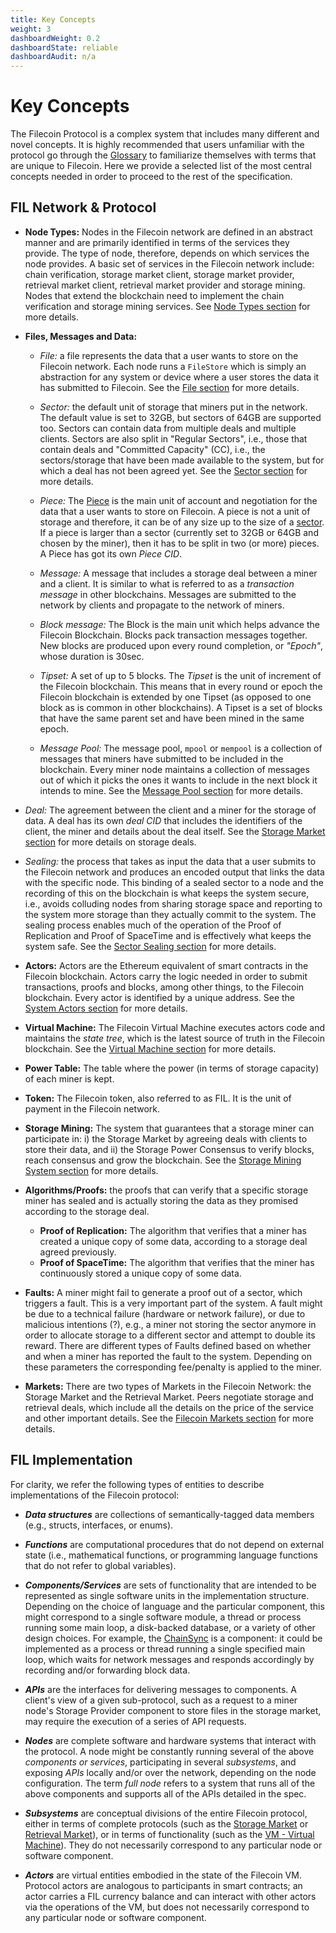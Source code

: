 ```yaml
---
title: Key Concepts
weight: 3
dashboardWeight: 0.2
dashboardState: reliable
dashboardAudit: n/a
---
```


# Key Concepts

The Filecoin Protocol is a complex system that includes many different and novel concepts. It is highly recommended that users unfamiliar with the protocol go through the [Glossary](glossary) to familiarize themselves with terms that are unique to Filecoin. Here we provide a selected list of the most central concepts needed in order to proceed to the rest of the specification.

## FIL Network & Protocol

- **Node Types:** Nodes in the Filecoin network are defined in an abstract manner and are primarily identified in terms of the services they provide. The type of node, therefore, depends on which services the node provides. A basic set of services in the Filecoin network include: chain verification, storage market client, storage market provider, retrieval market client, retrieval market provider and storage mining. Nodes that extend the blockchain need to implement the chain verification and storage mining services. See [Node Types section](filecoin-nodes) for more details.

- **Files, Messages and Data:**
	- _File:_ a file represents the data that a user wants to store on the Filecoin network. Each node runs a `FileStore` which is simply an abstraction for any system or device where a user stores the data it has submitted to Filecoin. See the [File section](file) for more details.

    - _Sector:_ the default unit of storage that miners put in the network. The default value is set to 32GB, but sectors of 64GB are supported too. Sectors can contain data from multiple deals and multiple clients. Sectors are also split in "Regular Sectors", i.e., those that contain deals and "Committed Capacity" (CC), i.e., the sectors/storage that have been made available to the system, but for which a deal has not been agreed yet. See the [Sector section](sector) for more details.

    - _Piece:_ The [Piece](piece) is the main unit of account and negotiation for the data that a user wants to store on Filecoin. A piece is not a unit of storage and therefore, it can be of any size up to the size of a [sector](sector). If a piece is larger than a sector (currently set to 32GB or 64GB and chosen by the miner), then it has to be split in two (or more) pieces. A Piece has got its own _Piece CID_.

    - _Message:_ A message that includes a storage deal between a miner and a client. It is similar to what is referred to as a _transaction message_ in other blockchains. Messages are submitted to the network by clients and propagate to the network of miners.

    - _Block message:_ The Block is the main unit which helps advance the Filecoin Blockchain. Blocks pack transaction messages together. New blocks are produced upon every round completion, or _"Epoch"_, whose duration is 30sec.

    - _Tipset:_ A set of up to 5 blocks. The _Tipset_ is the unit of increment of the Filecoin blockchain. This means that in every round or epoch the Filecoin blockchain is extended by one Tipset (as opposed to one block as is common in other blockchains). A Tipset is a set of blocks that have the same parent set and have been mined in the same epoch.

    - _Message Pool:_ The message pool, `mpool` or `mempool` is a collection of messages that miners have submitted to be included in the blockchain. Every miner node maintains a collection of messages out of which it picks the ones it wants to include in the next block it intends to mine. See the [Message Pool section](message-pool) for more details.

- _Deal:_ The agreement between the client and a miner for the storage of data. A deal has its own *deal CID* that includes the identifiers of the client, the miner and details about the deal itself. See the [Storage Market section](storage-market) for more details on storage deals.

- _Sealing:_ the process that takes as input the data that a user submits to the Filecoin network and produces an encoded output that links the data with the specific node. This binding of a sealed sector to a node and the recording of this on the blockchain is what keeps the system secure, i.e., avoids colluding nodes from sharing storage space and reporting to the system more storage than they actually commit to the system. The sealing process enables much of the operation of the Proof of Replication and Proof of SpaceTime and is effectively what keeps the system safe. See the [Sector Sealing section](sector-sealing) for more details.

- **Actors:** Actors are the Ethereum equivalent of smart contracts in the Filecoin blockchain. Actors carry the logic needed in order to submit transactions, proofs and blocks, among other things, to the Filecoin blockchain. Every actor is identified by a unique address. See the [System Actors section](sysactors) for more details.

- **Virtual Machine:** The Filecoin Virtual Machine executes actors code and maintains the _state tree_, which is the latest source of truth in the Filecoin blockchain. See the [Virtual Machine section](filecoin_vm) for more details.

- **Power Table:** The table where the power (in terms of storage capacity) of each miner is kept.

- **Token:** The Filecoin token, also referred to as FIL. It is the unit of payment in the Filecoin network.

- **Storage Mining:** The system that guarantees that a storage miner can participate in: i) the Storage Market by agreeing deals with clients to store their data, and ii) the Storage Power Consensus to verify blocks, reach consensus and grow the blockchain. See the [Storage Mining System section](filecoin_mining) for more details.

- **Algorithms/Proofs:** the proofs that can verify that a specific storage miner has sealed and is actually storing the data as they promised according to the storage deal.
    - **Proof of Replication:** The algorithm that verifies that a miner has created a unique copy of some data, according to a storage deal agreed previously.
    - **Proof of SpaceTime:** The algorithm that verifies that the miner has continuously stored a unique copy of some data.

- **Faults:** A miner might fail to generate a proof out of a sector, which triggers a fault. This is a very important part of the system. A fault might be due to a technical failure (hardware or network failure), or due to malicious intentions (?), e.g., a miner not storing the sector anymore in order to allocate storage to a different sector and attempt to double its reward. There are different types of Faults defined based on whether and when a miner has reported the fault to the system. Depending on these parameters the corresponding fee/penalty is applied to the miner.

- **Markets:** There are two types of Markets in the Filecoin Network: the Storage Market and the Retrieval Market. Peers negotiate storage and retrieval deals, which include all the details on the price of the service and other important details. See the [Filecoin Markets section](filecoin_markets) for more details.

## FIL Implementation

For clarity, we refer the following types of entities to describe implementations of the  Filecoin protocol:

- **_Data structures_** are collections of semantically-tagged data members (e.g., structs, interfaces, or enums).

- **_Functions_** are computational procedures that do not depend on external state (i.e., mathematical functions, or programming language functions that do not refer to global variables).

- **_Components/Services_** are sets of functionality that are intended to be represented as single software units in the implementation structure. Depending on the choice of language and the particular component, this might correspond to a single software module, a thread or process running some main loop, a disk-backed database, or a variety of other design choices. For example, the [ChainSync](chainsync) is a component: it could be implemented as a process or thread running a single specified main loop, which waits for network messages and responds accordingly by recording and/or forwarding block data.

- **_APIs_** are the interfaces for delivering messages to components. A client's view of a given sub-protocol, such as a request to a miner node's Storage Provider component to store files in the storage market, may require the execution of a series of API requests.

- **_Nodes_** are complete software and hardware systems that interact with the protocol.  A node might be constantly running several of the above _components or services_, participating in several _subsystems_, and exposing _APIs_ locally and/or over the network, depending on the node configuration. The term _full node_ refers to a system that runs all of the above components and supports all of the APIs detailed in the spec.

- **_Subsystems_** are conceptual divisions of the entire Filecoin protocol, either in terms of complete protocols (such as the [Storage Market](storage_market) or [Retrieval Market](retrieval_market)), or in terms of functionality (such as the [VM - Virtual Machine](intro/filecoin_vm)). They do not necessarily correspond to any particular node or software component.

- **_Actors_** are virtual entities embodied in the state of the Filecoin VM. Protocol actors are analogous to participants in smart contracts; an actor carries a FIL currency balance and can interact with other actors via the operations of the VM, but does not necessarily correspond to any particular node or software component.
